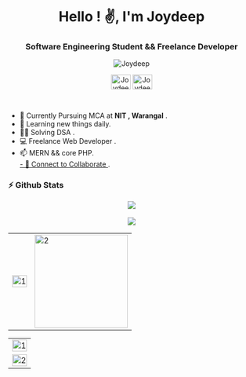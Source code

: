 
<h1 align="center">Hello ! ✌️, I'm Joydeep</h1>
<h3 align="center">Software Engineering Student && Freelance Developer</h3>
<p align="center"> <img src="https://komarev.com/ghpvc/?username=joy-10&label=Profile%20views&color=0e75b6&style=flat" alt="Joydeep" /> </p>

<p align="center">
<a href="https://www.hackerrank.com/joydeepdey" target="blank"><img align="center" src="https://raw.githubusercontent.com/rahuldkjain/github-profile-readme-generator/master/src/images/icons/Social/hackerrank.svg" alt="Joydeep" height="30" width="40" /></a>
<a href="https://www.leetcode.com/jdmc20112/" target="blank"><img align="center" src="https://raw.githubusercontent.com/rahuldkjain/github-profile-readme-generator/master/src/images/icons/Social/leet-code.svg" alt="Joydeep" height="30" width="40" /></a>
</p>
<br/>

- 🌱 Currently Pursuing MCA at <b>NIT , Warangal</b> .<br>
- 📖 Learning new things daily.<br>
- 👨‍💻 Solving DSA .<br>
- 💻 Freelance Web Developer .<br>
- 📫 MERN && core PHP.<br>
<a href="https://www.linkedin.com/in/joydeep-dey-52234a1aa/">- 💬 Connect to Collaborate </a>.<br>
                                                                                        
                                                                                                                                                                                                                                                                                                                                                          
### ⚡ Github Stats
 <p align="center">
<img src="https://github-profile-trophy.vercel.app/?username=joy-10&theme=darkhub">
<br><br>
<img src="https://github-readme-streak-stats.herokuapp.com/?user=joy-10&theme=merko">
</p>
<table>
  <tr>
    <td><img src="https://github-readme-stats.vercel.app/api?username=joy-10&theme=radical&show_icons=true&include_all_commits=true&count_private=true"  display=block width=100% height=auto alt="1"></td>
    <td><img src="https://github-readme-stats.vercel.app/api/top-langs/?username=joy-10&theme=radical&layout=compact&hide=Jupyter%20Notebook&langs_count=8"  display=block height=190 align="center" alt="2"></td>
   </tr>
</table>

<table>
  <tr>
    <td><img src="https://github-profile-summary-cards.vercel.app/api/cards/profile-details?username=joy-10&theme=solarized_dark"  display=block width=100% height=auto alt="1"></td>
   </tr>
   <tr>
      <td><img src="https://activity-graph.herokuapp.com/graph?username=joy-10&bg_color=073642&color=859900&line=006400&point=35aea1&area=true" display=block width=100% height=auto alt="2"></td>
  </td>
  </tr>
</table>
